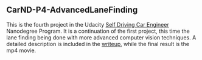 ## CarND-P4-AdvancedLaneFinding

This is the fourth project in the Udacity [Self Driving Car Engineer](https://www.udacity.com/course/self-driving-car-engineer-nanodegree--nd013) Nanodegree Program. It is a continuation of the first project, this time the lane finding being done with more advanced computer vision techniques. A detailed description is included in the [writeup](https://github.com/hidooki/CarND-P4-AdvancedLaneFinding/blob/master/writeup.md), while the final result is the mp4 movie.
